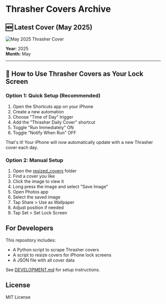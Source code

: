 # Thrasher Covers Archive

## 🆕 Latest Cover (May 2025)

![May 2025 Thrasher Cover](https://www.thrashermagazine.com/images/image/Covers_Archive/25_05_Jamie_Foy_Burnett_Frontside_Half_Cab_Nosegrind_CV1TH0525_1080.jpg)

**Year:** 2025  
**Month:** May

---

## 📱 How to Use Thrasher Covers as Your Lock Screen

### Option 1: Quick Setup (Recommended)
1. Open the Shortcuts app on your iPhone
2. Create a new automation
3. Choose "Time of Day" trigger
4. Add the "Thrasher Daily Cover" shortcut
5. Toggle "Run Immediately" ON
6. Toggle "Notify When Run" OFF

That's it! Your iPhone will now automatically update with a new Thrasher cover each day.

### Option 2: Manual Setup
1. Open the [resized_covers](https://github.com/kyleplathe/thrasher-covers-archive/tree/main/resized_covers) folder
2. Find a cover you like
3. Click the image to view it
4. Long press the image and select "Save Image"
5. Open Photos app
6. Select the saved image
7. Tap Share > Use as Wallpaper
8. Adjust position if needed
9. Tap Set > Set Lock Screen

## For Developers

This repository includes:
- A Python script to scrape Thrasher covers
- A script to resize covers for iPhone lock screens
- A JSON file with all cover data

See [DEVELOPMENT.md](DEVELOPMENT.md) for setup instructions.

## License

MIT License 